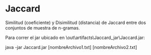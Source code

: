 # Jaccard
Similitud (coeficiente) y Disimilitud (distancia) de Jaccard entre dos conjuntos de muestra de n-gramas.

Para correr el jar ubicado en \out\artifacts\Jaccard_jar\Jaccard.jar:


java -jar Jaccard.jar [nombreArchivo1.txt] [nombreArchivo2.txt]
